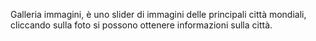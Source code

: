 Galleria immagini, è uno slider di immagini delle principali città mondiali, cliccando sulla foto si possono ottenere informazioni sulla città.
